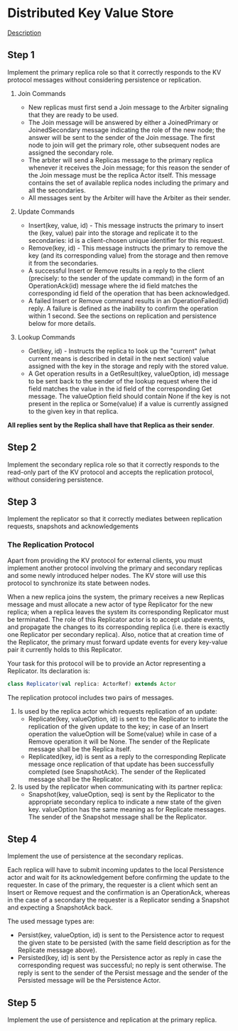 # Distributed Key Value Store
[Description](https://courses.edx.org/courses/course-v1:EPFLx+scala-reactiveX+2T2019/courseware/0cef6ee9d8794d9b9203638ffc642dc9/29a6d5c11cdc4725bf290c2cc10104c2/1?activate_block_id=block-v1%3AEPFLx%2Bscala-reactiveX%2B2T2019%2Btype%40vertical%2Bblock%40d974537dc5174f349100339a96f7cf3b)

## Step 1

Implement the primary replica role so that it correctly responds to the KV protocol messages without considering persistence or replication.

1. Join Commands
   - New replicas must first send a Join message to the Arbiter signaling that they are ready to be used.
   - The Join message will be answered by either a JoinedPrimary or JoinedSecondary message indicating the role of the new node; the answer will be sent to the sender of the Join message. The first node to join will get the primary role, other subsequent nodes are assigned the secondary role.
   - The arbiter will send a Replicas message to the primary replica whenever it receives the Join message; for this reason the sender of the Join message must be the replica Actor itself. This message contains the set of available replica nodes including the primary and all the secondaries.
   - All messages sent by the Arbiter will have the Arbiter as their sender.
1. Update Commands
   - Insert(key, value, id) - This message instructs the primary to insert the (key, value) pair into the storage and replicate it to the secondaries: id is a client-chosen unique identifier for this request.
   - Remove(key, id) - This message instructs the primary to remove the key (and its corresponding value) from the storage and then remove it from the secondaries.
   - A successful Insert or Remove results in a reply to the client (precisely: to the sender of the update command) in the form of an OperationAck(id) message where the id field matches the corresponding id field of the operation that has been acknowledged.
   - A failed Insert or Remove command results in an OperationFailed(id) reply. A failure is defined as the inability to confirm the operation within 1 second. See the sections on replication and persistence below for more details.

1. Lookup Commands
   - Get(key, id) - Instructs the replica to look up the "current" (what current means is described in detail in the next section) value assigned with the key in the storage and reply with the stored value.
   - A Get operation results in a GetResult(key, valueOption, id) message to be sent back to the sender of the lookup request where the id field matches the value in the id field of the corresponding Get message. The valueOption field should contain None if the key is not present in the replica or Some(value) if a value is currently assigned to the given key in that replica.

**All replies sent by the Replica shall have that Replica as their sender**.

## Step 2
Implement the secondary replica role so that it correctly responds to the read-only part of the KV protocol and accepts the replication protocol, without considering persistence.

## Step 3

Implement the replicator so that it correctly mediates between replication requests, snapshots and acknowledgements

### The Replication Protocol
Apart from providing the KV protocol for external clients, you must implement another protocol involving the primary and secondary replicas and some newly introduced helper nodes. The KV store will use this protocol to synchronize its state between nodes.

When a new replica joins the system, the primary receives a new Replicas message and must allocate a new actor of type Replicator for the new replica; when a replica leaves the system its corresponding Replicator must be terminated. The role of this Replicator actor is to accept update events, and propagate the changes to its corresponding replica (i.e. there is exactly one Replicator per secondary replica). Also, notice that at creation time of the Replicator, the primary must forward update events for every key-value pair it currently holds to this Replicator.

Your task for this protocol will be to provide an Actor representing a Replicator. Its declaration is:

```scala
class Replicator(val replica: ActorRef) extends Actor
```

The replication protocol includes two pairs of messages.

1. Is used by the replica actor which requests replication of an update:
   - Replicate(key, valueOption, id) is sent to the Replicator to initiate the replication of the given update to the key; in case of an Insert operation the valueOption will be Some(value) while in case of a Remove operation it will be None. The sender of the Replicate message shall be the Replica itself.
   - Replicated(key, id) is sent as a reply to the corresponding Replicate message once replication of that update has been successfully completed (see SnapshotAck). The sender of the Replicated message shall be the Replicator.
1. Is used by the replicator when communicating with its partner replica:
   - Snapshot(key, valueOption, seq) is sent by the Replicator to the appropriate secondary replica to indicate a new state of the given key. valueOption has the same meaning as for Replicate messages. The sender of the Snapshot message shall be the Replicator.

## Step 4
Implement the use of persistence at the secondary replicas.

Each replica will have to submit incoming updates to the local Persistence actor and wait for its acknowledgement before confirming the update to the requester. In case of the primary, the requester is a client which sent an Insert or Remove request and the confirmation is an OperationAck, whereas in the case of a secondary the requester is a Replicator sending a Snapshot and expecting a SnapshotAck back.

The used message types are:

* Persist(key, valueOption, id) is sent to the Persistence actor to request the given state to be persisted (with the same field description as for the Replicate message above).
* Persisted(key, id) is sent by the Persistence actor as reply in case the corresponding request was successful; no reply is sent otherwise. The reply is sent to the sender of the Persist message and the sender of the Persisted message will be the Persistence Actor.

## Step 5
Implement the use of persistence and replication at the primary replica.

